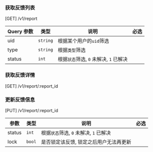### 获取反馈列表

[GET] /v1/report

| Query 参数 | 类型     | 说明                                   | 必选 |
| ---------- | -------- | -------------------------------------- | ---- |
| uid        | `string` | 根据某个用户的`uid`筛选                |      |
| type       | `string` | 根据`类型`筛选                         |      |
| status     | `int`    | 根据`状态`筛选, `0` 未解决, `1` 已解决 |      |

### 获取反馈详情

[GET] /v1/report/:report_id

### 更新反馈信息

[PUT] /v1/report/:report_id

| 参数   | 类型   | 说明                                   | 必选 |
| ------ | ------ | -------------------------------------- | ---- |
| status | `int`  | 根据`状态`筛选, `0` 未解决, `1` 已解决 |      |
| lock   | `bool` | 是否锁定该反馈, 锁定之后用户无法再更新 |      |
